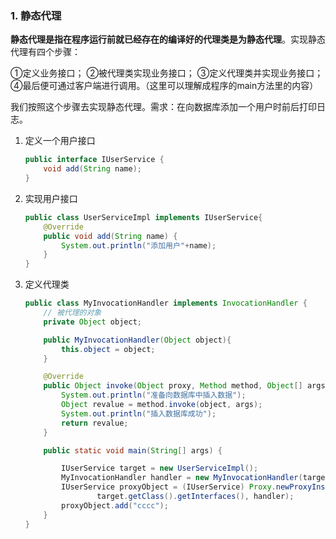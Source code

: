 ### 1. 静态代理

**静态代理是指在程序运行前就已经存在的编译好的代理类是为静态代理**。实现静态代理有四个步骤：

   ①定义业务接口；
   ②被代理类实现业务接口；
   ③定义代理类并实现业务接口；
   ④最后便可通过客户端进行调用。（这里可以理解成程序的main方法里的内容）

我们按照这个步骤去实现静态代理。需求：在向数据库添加一个用户时前后打印日志。

1. 定义一个用户接口

   ```java
   public interface IUserService {
       void add(String name);
   }
   ```

2. 实现用户接口

   ```java
   public class UserServiceImpl implements IUserService{
       @Override
       public void add(String name) {
           System.out.println("添加用户"+name);
       }
   }
   ```

3. 定义代理类

   ```java
   public class MyInvocationHandler implements InvocationHandler {
       // 被代理的对象
       private Object object;
   
       public MyInvocationHandler(Object object){
           this.object = object;
       }
   
       @Override
       public Object invoke(Object proxy, Method method, Object[] args) throws Throwable {
           System.out.println("准备向数据库中插入数据");
           Object revalue = method.invoke(object, args);
           System.out.println("插入数据库成功");
           return revalue;
       }
   
       public static void main(String[] args) {
   
           IUserService target = new UserServiceImpl();
           MyInvocationHandler handler = new MyInvocationHandler(target);
           IUserService proxyObject = (IUserService) Proxy.newProxyInstance(MyInvocationHandler.class.getClassLoader(),
                   target.getClass().getInterfaces(), handler);
           proxyObject.add("cccc");
       }
   }
   ```
